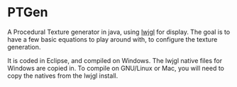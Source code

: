 PTGen
=====
A Procedural Texture generator in java, using [lwjgl](http://lwjgl.org/) for display. The goal is to have a few basic equations to play around with, to configure the texture generation.

It is coded in Eclipse, and compiled on Windows. The lwjgl native files for Windows are copied in. To compile on GNU/Linux or Mac, you will need to copy the natives from the lwjgl install.
